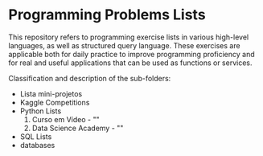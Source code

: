 # Programming Problems Lists
This repository refers to programming exercise lists in various high-level languages, as well as structured query language. These exercises are applicable both for daily practice to improve programming proficiency and for real and useful applications that can be used as functions or services.

Classification and description of the sub-folders:
* Lista mini-projetos
* Kaggle Competitions
* Python Lists
  1. Curso em Vídeo - ""
  2. Data Science Academy - ""
* SQL Lists
* databases

